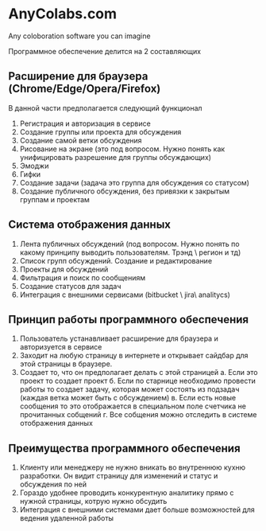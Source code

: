 # AnyColabs.com
Any coloboration software you can imagine

Программное обеспечение делится на 2 составляющих

## Расширение для браузера (Chrome/Edge/Opera/Firefox)
В данной части предполагается следующий функционал

1. Регистрация и авторизация в сервисе
2. Создание группы или проекта для обсуждения
3. Создание самой ветки обсуждения
4. Рисование на экране (это под вопросом. Нужно понять как унифицировать разрешение для группы обсуждающих)
5. Эмоджи
6. Гифки
7. Создание задачи (задача это группа для обсуждения со статусом)
8. Создание публичного обсуждения, без привязки к закрытым группам и проектам 

## Система отображения данных

1. Лента публичных обсуждений (под вопросом. Нужно понять по какому принципу выводить пользователям. Трэнд \ регион и тд)
2. Список групп обсуждений. Создание и редактирование
3. Проекты для обсуждений
4. Фильтрация и поиск по сообщениям
5. Создание статусов для задач
6. Интеграция с внешними сервисами (bitbucket \ jira\ analitycs)

## Принцип работы программного обеспечения

1. Пользователь устанавливает расширение для браузера и авторизуется в сервисе
2. Заходит на любую страницу в интернете и открывает сайдбар для этой страницы в браузере.
3. Создает то, что он предполагает делать с этой страницей
   а. Если это проект то создает проект
   б. Если по старнице необходимо провести работы то создает задачу, которая может состоять из подзадач (каждая ветка может быть с обсуждением)
   в. Если есть новые сообщения то это отображается в специальном поле счетчика не прочитанных собщений
   г. Все собщения можно отследить в системе отображения данных

## Преимущества программного обеспечения

1. Клиенту или менеджеру не нужно вникать во внутреннюю кухню разработки. Он видит страницу для изменений и статус и обсуждения по ней
2. Гораздо удобнее проводить конкурентную аналитику прямо с нужной страницы, котрую нужно обсудить
3. Интеграция с внешними системами дает больше возможностей для ведения удаленной работы 
